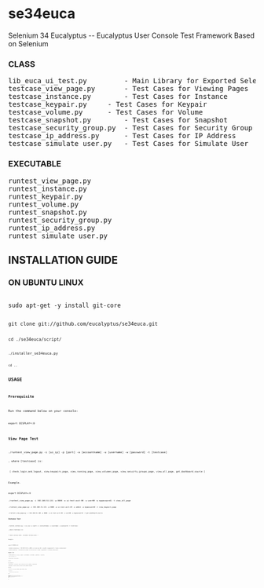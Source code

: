 se34euca
========

Selenium 34 Eucalyptus -- Eucalyptus User Console Test Framework Based on Selenium

### CLASS
<pre>
lib_euca_ui_test.py  		- Main Library for Exported Selenium Scripts
testcase_view_page.py 		- Test Cases for Viewing Pages
testcase_instance.py 		- Test Cases for Instance
testcase_keypair.py		- Test Cases for Keypair
testcase_volume.py		- Test Cases for Volume
testcase_snapshot.py		- Test Cases for Snapshot
testcase_security_group.py	- Test Cases for Security Group
testcase_ip_address.py		- Test Cases for IP Address
testcase_simulate_user.py	- Test Cases for Simulate User
</pre>

### EXECUTABLE
<pre>
runtest_view_page.py
runtest_instance.py
runtest_keypair.py
runtest_volume.py
runtest_snapshot.py
runtest_security_group.py
runtest_ip_address.py
runtest_simulate_user.py
</pre>

## INSTALLATION GUIDE

### ON UBUNTU LINUX

<code>
sudo apt-get -y install git-core

<code>
git clone git://github.com/eucalyptus/se34euca.git

<code>
cd ./se34euca/script/

<code>
./installer_se34euca.py

<code>
cd ..

## USAGE

### Prerequisite

Run the command below on your console:

<code>
export DISPLAY=:0
</code>

### View Page Test

<code>
./runtest_view_page.py -i [ui_ip] -p [port] -a [accountname] -u [username] -w [password] -t [testcase]

, where [testcase] is: 

     [ check_login_and_logout, view_keypairs_page, view_running_page, view_volumes_page, view_secuirty_groups_page, view_all_page, get_dashboard_source ]

Example.

<code>
export DISPLAY=:0

<code>
./runtest_view_page.py -i 192.168.51.131 -p 8888 -a ui-test-acct-00 -u user00 -w mypassword1 -t view_all_page

<code>
./runtest_view_page.py -i 192.168.51.131 -p 8888 -a ui-test-acct-03 -u admin -w mypassword6 -t view_keypairs_page

<code>
./runtest_view_page.py -i 192.168.51.106 -p 8888 -a ui-test-acct-00 -u user00 -w mypassword1 -t get_dashboard_source

### Instance Test

<code>
./runtest_instance.py -i [ui_ip] -p [port] -a [accountname] -u [username] -w [password] -t [testcase]

, where [testcase] is:

	[ launch_instance_basic, terminate_instance_basic ]

Example.

<code>
export DISPLAY=:0

<code>
./runtest_instance.py -i 192.168.51.106 -p 8888 -a ui-test-acct-00 -u user00 -w mypassword1 -t launch_instance_basic

<code>
./runtest_instance.py -i 192.168.51.106 -p 8888 -a ui-test-acct-00 -u user00 -w mypassword1 -t terminate_instance_basic

### Keypair Test

<code>
./runtest_keypair.py -i [ui_ip] -p [port] -a [accountname] -u [username] -w [password] -t [testcase]

, where [testcase] is:

	[ generate_keypair, delete_keypair ]

Example.

<code>
export DISPLAY=:0

<code>
./runtest_keypair.py -i 192.168.51.106 -p 8888 -a ui-test-acct-00 -u user00 -w mypassword1 -t generate_keypair

<code>
./runtest_keypair.py -i 192.168.51.106 -p 8888 -a ui-test-acct-00 -u user00 -w mypassword1 -t delete_keypair

### Volume Test

<code>
./runtest_volume.py -i [ui_ip] -p [port] -a [accountname] -u [username] -w [password] -t [testcase]

, where [testcase] is:

        [ create_volume, delete_volume, create_snapshot_from_volume ]

Example.

<code>
export DISPLAY=:0

<code>
./runtest_volume.py -i 192.168.51.106 -p 8888 -a ui-test-acct-00 -u user00 -w mypassword1 -t create_volume

<code>
./runtest_volume.py -i 192.168.51.106 -p 8888 -a ui-test-acct-00 -u user00 -w mypassword1 -t delete_volume

<code>
./runtest_volume.py -i 192.168.51.106 -p 8888 -a ui-test-acct-00 -u user00 -w mypassword1 -t create_snapshot_from_volume

### Snapshot Test

<code>
./runtest_snapshot.py -i [ui_ip] -p [port] -a [accountname] -u [username] -w [password] -t [testcase]

, where [testcase] is:

        [ delete_snapshot, create_volume_from_snapshot ]

Example.

<code>
export DISPLAY=:0

<code>
./runtest_snapshot.py -i 192.168.51.106 -p 8888 -a ui-test-acct-00 -u user00 -w mypassword1 -t delete_snapshot

<code>
./runtest_snapshot.py -i 192.168.51.106 -p 8888 -a ui-test-acct-00 -u user00 -w mypassword1 -t create_volume_from_snapshot

### Security Group Test

<code>
./runtest_security_group.py -i [ui_ip] -p [port] -a [accountname] -u [username] -w [password] -t [testcase]

, where [testcase] is:

        [ create_security_group, delete_security_group ]

Example.

<code>
export DISPLAY=:0

<code>
./runtest_security_group.py -i 192.168.51.106 -p 8888 -a ui-test-acct-00 -u user00 -w mypassword1 -t create_security_group

<code>
./runtest_security_group.py -i 192.168.51.106 -p 8888 -a ui-test-acct-00 -u user00 -w mypassword1 -t delete_security_group

### IP Address Test

<code>
./runtest_ip_address.py -i [ui_ip] -p [port] -a [accountname] -u [username] -w [password] -t [testcase]

, where [testcase] is:

        [ allocate_two_ip_addresses, release_ip_address ]

Example.

<code>
export DISPLAY=:0

<code>
./runtest_ip_address.py -i 192.168.51.106 -p 8888 -a ui-test-acct-00 -u user00 -w mypassword1 -t allocate_two_ip_addresses

<code>
./runtest_ip_address.py -i 192.168.51.106 -p 8888 -a ui-test-acct-00 -u user00 -w mypassword1 -t release_ip_address

### SIMULATE USER

<code>
./runtest_simulate.py -i [ui_ip] -p [port] -a [accountname] -u [username] -w [password] -t [testcase]

, where [testcase] is:

        [ simulate_user_case_00 ]

Example.

<code>
export DISPLAY=:0

<code>
./runtest_simulate_user.py -i 192.168.51.106 -p 8888 -a ui-test-acct-00 -u user00 -w mypassword1 -t simulate_user_case_00


## Contact

Please contact developers for any questions or suggestions:

Kyo Lee

kyo.lee@eucalyptus.com


